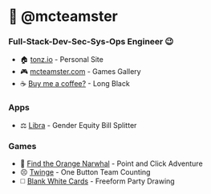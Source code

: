 # 👋 @mcteamster
### Full-Stack-Dev-Sec-Sys-Ops Engineer 😉
- 🏠 [tonz.io](https://tonz.io) - Personal Site
- 🎮 [mcteamster.com](https://mcteamster.com) - Games Gallery
- ☕️ [Buy me a coffee?](https://www.buymeacoffee.com/mcteamster) - Long Black

### Apps
- ⚖️ [Libra](https://libra.tonz.io) - Gender Equity Bill Splitter

### Games
- 🍊 [Find the Orange Narwhal](https://orange.mcteamster.com) - Point and Click Adventure
- 😣 [Twinge](https://twinge.mcteamster.com) - One Button Team Counting
- ◻️ [Blank White Cards](https://blankwhitecards.mcteamster.com) - Freeform Party Drawing
